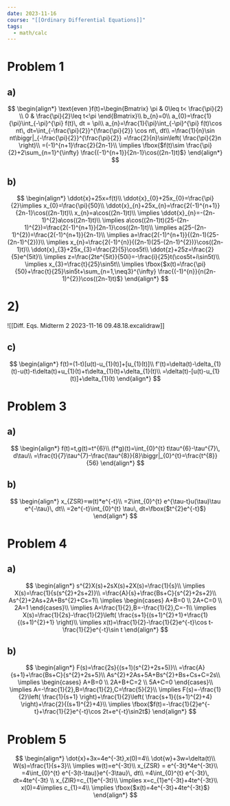 ```yaml
---
date: 2023-11-16
course: "[[Ordinary Differential Equations]]"
tags:
  - math/calc
---
```

# Problem 1
## a)
$$
\begin{align*}
\text{even }f(t)=\begin{Bmatrix}
\pi & 0\leq t< \frac{\pi}{2} \\
0 & \frac{\pi}{2}\leq t<\pi
\end{Bmatrix}\\
b_{n}=0\\
a_{0}=\frac{1}{\pi}\int_{-\pi}^{\pi} f(t)\, dt = \pi\\
a_{n}=\frac{1}{\pi}\int_{-\pi}^{\pi} f(t)\cos nt\, dt=\int_{-\frac{\pi}{2}}^{\frac{\pi}{2}} \cos nt\, dt\\
=\frac{1}{n}\sin nt\biggr|_{-\frac{\pi}{2}}^{\frac{\pi}{2}} =\frac{2}{n}\sin\left( \frac{\pi}{2}n \right)\\
=(-1)^{n+1}\frac{2}{2n-1}\\
\implies \fbox{$f(t)\sim \frac{\pi}{2}+2\sum_{n=1}^{\infty} \frac{(-1)^{n+1}}{2n-1}\cos((2n-1)t)$}
\end{align*}
$$
## b)
$$
\begin{align*}
\ddot{x}+25x=f(t)\\
\ddot{x}_{0}+25x_{0}=\frac{\pi}{2}\implies x_{0}=\frac{\pi}{50}\\
\ddot{x}_{n}+25x_{n}=\frac{2(-1)^{n+1}}{2n-1}\cos((2n-1)t)\\
x_{n}=a\cos((2n-1)t)\\
\implies \ddot{x}_{n}=-(2n-1)^{2}a\cos((2n-1)t)\\
\implies a\cos((2n-1)t)(25-(2n-1)^{2})=\frac{2(-1)^{n+1}}{2n-1}\cos((2n-1)t)\\
\implies a(25-(2n-1)^{2})=\frac{2(-1)^{n+1}}{2n-1}\\
\implies a=\frac{2(-1)^{n+1}}{(2n-1)(25-(2n-1)^{2})}\\
\implies x_{n}=\frac{2(-1)^{n}}{(2n-1)(25-(2n-1)^{2})}\cos((2n-1)t)\\
\ddot{x}_{3}+25x_{3}=\frac{2}{5}\cos5t\\
\ddot{z}+25z=\frac{2}{5}e^{5it}\\
\implies z=\frac{2te^{5it}}{50i}=-\frac{i}{25}t(\cos5t+i\sin5t)\\
\implies x_{3}=\frac{t}{25}\sin5t\\
\implies \fbox{$x(t)=\frac{\pi}{50}+\frac{t}{25}\sin5t+\sum_{n=1,\neq3}^{\infty} \frac{(-1)^{n}}{n(2n-1)^{2}}\cos((2n-1)t)$}
\end{align*}
$$
# 2)
![[Diff. Eqs. Midterm 2 2023-11-16 09.48.18.excalidraw]]
## c)
$$
\begin{align*}
f(t)=(1-t)[u(t)-u_{1}(t)]+[u_{1}(t)]\\
f'(t)=\delta(t)-\delta_{1}(t)-u(t)-t\delta(t)+u_{1}(t)+t\delta_{1}(t)+\delta_{1}(t)\\
=\delta(t)-[u(t)-u_{1}(t)]+\delta_{1}(t)
\end{align*}
$$
# Problem 3
## a)
$$
\begin{align*}
f(t)=t,g(t)=t^{6}\\
(f*g)(t)=\int_{0}^{t} t\tau^{6}-\tau^{7}\, d\tau\\
=\frac{t}{7}\tau^{7}-\frac{\tau^{8}}{8}\biggr|_{0}^{t}=\frac{t^{8}}{56}
\end{align*}
$$
## b)
$$
\begin{align*}
x_{ZSR}=w(t)*e^{-t}\\
=2\int_{0}^{t} e^{\tau-t}u(\tau)\tau e^{-\tau}\, dt\\
=2e^{-t}\int_{0}^{t} \tau\, dt=\fbox{$t^{2}e^{-t}$}
\end{align*}
$$
# Problem 4
## a)
$$
\begin{align*}
s^{2}X(s)+2sX(s)+2X(s)=\frac{1}{s}\\
\implies X(s)=\frac{1}{s(s^{2}+2s+2)}\\
=\frac{A}{s}+\frac{Bs+C}{s^{2}+2s+2}\\
As^{2}+2As+2A+Bs^{2}+Cs=1\\
\implies \begin{cases}
A+B=0 \\
2A+C=0 \\
2A=1
\end{cases}\\
\implies A=\frac{1}{2},B=-\frac{1}{2},C=-1\\
\implies X(s)=\frac{1}{2s}-\frac{1}{2}\left( \frac{s+1}{(s+1)^{2}+1}+\frac{1}{(s+1)^{2}+1} \right)\\
\implies x(t)=\frac{1}{2}-\frac{1}{2}e^{-t}\cos t-\frac{1}{2}e^{-t}\sin t
\end{align*}
$$
## b)
$$
\begin{align*}
F(s)=\frac{2s}{(s+1)(s^{2}+2s+5)}\\
=\frac{A}{s+1}+\frac{Bs+C}{s^{2}+2s+5}\\
As^{2}+2As+5A+Bs^{2}+Bs+Cs+C=2s\\
\implies \begin{cases}
A+B=0 \\
2A+B+C=2 \\
5A+C=0
\end{cases}\\
\implies A=-\frac{1}{2},B=\frac{1}{2},C=\frac{5}{2}\\
\implies F(s)=-\frac{1}{2}\left( \frac{1}{s+1} \right)+\frac{1}{2}\left( \frac{s+1}{(s+1)^{2}+4} \right)+\frac{2}{(s+1)^{2}+4}\\
\implies \fbox{$f(t)=-\frac{1}{2}e^{-t}+\frac{1}{2}e^{-t}\cos 2t+e^{-t}\sin2t$}
\end{align*}
$$
# Problem 5
$$
\begin{align*}
\dot{x}+3x=4e^{-3t},x(0)=4\\
\dot{w}+3w=\delta(t)\\
W(s)=\frac{1}{s+3}\\
\implies w(t)=e^{-3t}\\
x_{ZSR} = e^{-3t}*4e^{-3t}\\
=4\int_{0}^{t} e^{-3(t-\tau)}e^{-3\tau}\, dt\\
=4\int_{0}^{t} e^{-3t}\, dt=4te^{-3t} \\
x_{ZIR}=c_{1}e^{-3t}\\
\implies x=c_{1}e^{-3t}+4te^{-3t}\\
x(0)=4\implies c_{1}=4\\
\implies \fbox{$x(t)=4e^{-3t}+4te^{-3t}$}
\end{align*}
$$